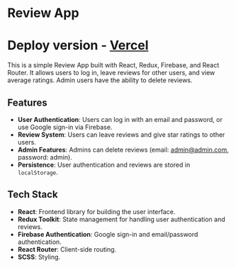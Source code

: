 # Review App
# Deploy version - [Vercel](https://testtask-trood.vercel.app/)

This is a simple Review App built with React, Redux, Firebase, and React Router. It allows users to log in, leave reviews for other users, and view average ratings. Admin users have the ability to delete reviews.

## Features

- **User Authentication**: Users can log in with an email and password, or use Google sign-in via Firebase.
- **Review System**: Users can leave reviews and give star ratings to other users.
- **Admin Features**: Admins can delete reviews (email: admin@admin.com, password: admin).
- **Persistence**: User authentication and reviews are stored in `localStorage`.

## Tech Stack

- **React**: Frontend library for building the user interface.
- **Redux Toolkit**: State management for handling user authentication and reviews.
- **Firebase Authentication**: Google sign-in and email/password authentication.
- **React Router**: Client-side routing.
- **SCSS**: Styling.


